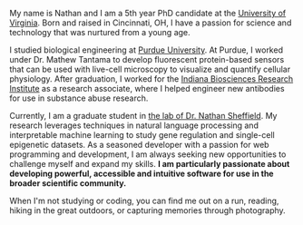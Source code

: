 My name is Nathan and I am a 5th year PhD candidate at the [University of Virginia](https://engineering.virginia.edu/departments/biomedical-engineering). Born and raised in Cincinnati, OH, I have a passion for science and technology that was nurtured from a young age.

I studied biological engineering at [Purdue University](https://engineering.purdue.edu/ABE). At Purdue, I worked under Dr. Mathew Tantama to develop fluorescent protein-based sensors that can be used with live-cell microscopy to visualize and quantify cellular physiology. After graduation, I worked for the [Indiana Biosciences Research Institute](https://www.indianabiosciences.org/) as a research associate, where I helped engineer new antibodies for use in substance abuse research.

Currently, I am a graduate student in [the lab of Dr. Nathan Sheffield](https://databio.org/). My research leverages techniques in natural language processing and interpretable machine learning to study gene regulation and single-cell epigenetic datasets. As a seasoned developer with a passion for web programming and development, I am always seeking new opportunities to challenge myself and expand my skills. **I am particularly passionate about developing powerful, accessible and intuitive software for use in the broader scientific community.**

When I'm not studying or coding, you can find me out on a run, reading, hiking in the great outdoors, or capturing memories through photography.
